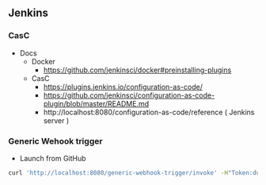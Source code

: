 
## Jenkins

### CasC

- Docs
  - Docker
    - https://github.com/jenkinsci/docker#preinstalling-plugins
  - CasC
    - https://plugins.jenkins.io/configuration-as-code/
    - https://github.com/jenkinsci/configuration-as-code-plugin/blob/master/README.md
    - http://localhost:8080/configuration-as-code/reference ( Jenkins server )


### Generic Wehook trigger

- Launch from GitHub

```bash
curl 'http://localhost:8080/generic-webhook-trigger/invoke' -H"Token:dummy" -H"Content-type:application/json" -XPOST -d '{"branch":"main"}'
```
